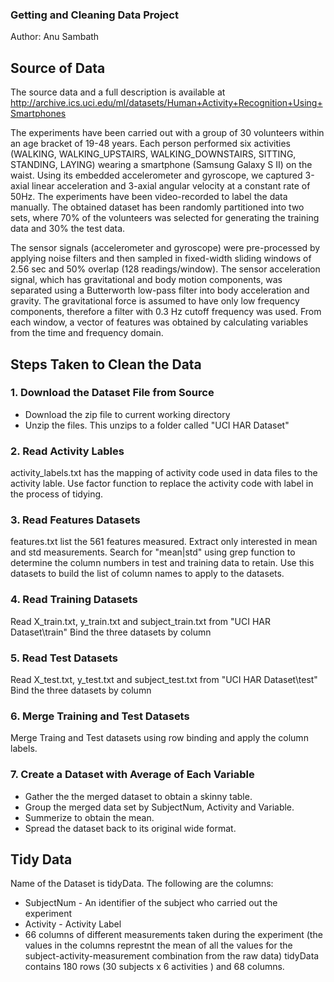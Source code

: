 ### Getting and Cleaning Data Project

Author: Anu Sambath

## Source of Data
The source data and a full description is available at 
http://archive.ics.uci.edu/ml/datasets/Human+Activity+Recognition+Using+Smartphones 

The experiments have been carried out with a group of 30 volunteers within an age bracket of 19-48 years. Each person performed six activities (WALKING, WALKING_UPSTAIRS, WALKING_DOWNSTAIRS, SITTING, STANDING, LAYING) wearing a smartphone (Samsung Galaxy S II) on the waist. Using its embedded accelerometer and gyroscope, we captured 3-axial linear acceleration and 3-axial angular velocity at a constant rate of 50Hz. The experiments have been video-recorded to label the data manually. The obtained dataset has been randomly partitioned into two sets, where 70% of the volunteers was selected for generating the training data and 30% the test data. 

The sensor signals (accelerometer and gyroscope) were pre-processed by applying noise filters and then sampled in fixed-width sliding windows of 2.56 sec and 50% overlap (128 readings/window). The sensor acceleration signal, which has gravitational and body motion components, was separated using a Butterworth low-pass filter into body acceleration and gravity. The gravitational force is assumed to have only low frequency components, therefore a filter with 0.3 Hz cutoff frequency was used. From each window, a vector of features was obtained by calculating variables from the time and frequency domain.

## Steps Taken to Clean the Data

### 1. Download the Dataset File from Source
   - Download the zip file to current working directory
   - Unzip the files. This unzips to a folder called "UCI HAR Dataset"
   
### 2. Read Activity Lables
activity_labels.txt has the mapping of activity code used in data files to the activity lable. Use factor function to replace the activity code with label in the process of tidying.

### 3. Read Features Datasets
features.txt list the 561 features measured. Extract only interested in mean and std measurements. Search for "mean|std" using grep function to determine the column numbers in test and training data to retain. Use this datasets to build the list of column names to apply to the datasets.

### 4. Read Training Datasets 
Read X_train.txt, y_train.txt and subject_train.txt from "UCI HAR Dataset\train"
Bind the three datasets by column

### 5. Read Test Datasets
Read X_test.txt, y_test.txt and subject_test.txt from "UCI HAR Dataset\test"
Bind the three datasets by column

### 6. Merge Training and Test Datasets
Merge Traing and Test datasets using row binding and apply the column labels.

### 7. Create a Dataset with Average of Each Variable
  - Gather the the merged dataset to obtain a skinny table. 
  - Group the merged data set by SubjectNum, Activity and Variable. 
  - Summerize to obtain the mean. 
  - Spread the dataset back to its original wide format.
 
## Tidy Data
Name of the Dataset is tidyData. The following are the columns:
 - SubjectNum - An identifier of the subject who carried out the experiment
 - Activity - Activity Label
 - 66 columns of different measurements taken during the experiment (the values in the columns represtnt the mean of all the values for the subject-activity-measurement combination from the raw data)
 tidyData contains 180 rows (30 subjects x 6 activities ) and 68 columns. 

